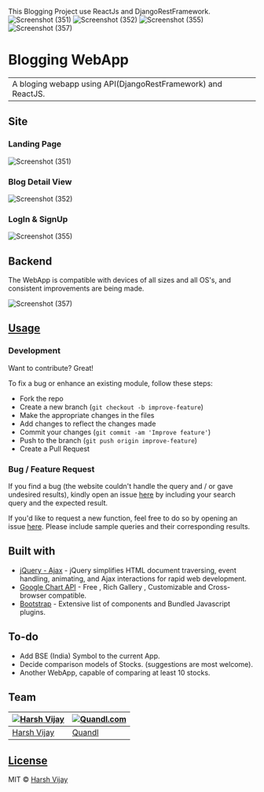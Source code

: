 This Blogging Project use ReactJs and DjangoRestFramework.
![Screenshot (351)](https://user-images.githubusercontent.com/75934126/234777852-7f140bda-5812-4b45-b9b4-c6b6fb70fe5c.png)
![Screenshot (352)](https://user-images.githubusercontent.com/75934126/234777914-3de0278c-46b3-4190-9dd3-a48450a5b1ae.png)
![Screenshot (355)](https://user-images.githubusercontent.com/75934126/234777988-8ac317e7-79a0-4776-8262-38e6f324dd36.png)
![Screenshot (357)](https://user-images.githubusercontent.com/75934126/234778003-27f0fea1-92df-4cae-9f04-057963457640.png)
# Blogging WebApp
<table>
<tr>
<td>
  A bloging webapp using API(DjangoRestFramework) and ReactJS.
</td>
</tr>
</table>

## Site

### Landing Page

![Screenshot (351)](https://user-images.githubusercontent.com/75934126/234777852-7f140bda-5812-4b45-b9b4-c6b6fb70fe5c.png)

### Blog Detail View
![Screenshot (352)](https://user-images.githubusercontent.com/75934126/234777914-3de0278c-46b3-4190-9dd3-a48450a5b1ae.png)

### LogIn & SignUp
![Screenshot (355)](https://user-images.githubusercontent.com/75934126/234777988-8ac317e7-79a0-4776-8262-38e6f324dd36.png)


## Backend
The WebApp is compatible with devices of all sizes and all OS's, and consistent improvements are being made.

![Screenshot (357)](https://user-images.githubusercontent.com/75934126/234778003-27f0fea1-92df-4cae-9f04-057963457640.png)




## [Usage](https://iharsh234.github.io/WebApp/) 

### Development
Want to contribute? Great!

To fix a bug or enhance an existing module, follow these steps:

- Fork the repo
- Create a new branch (`git checkout -b improve-feature`)
- Make the appropriate changes in the files
- Add changes to reflect the changes made
- Commit your changes (`git commit -am 'Improve feature'`)
- Push to the branch (`git push origin improve-feature`)
- Create a Pull Request 

### Bug / Feature Request

If you find a bug (the website couldn't handle the query and / or gave undesired results), kindly open an issue [here](https://github.com/iharsh234/WebApp/issues/new) by including your search query and the expected result.

If you'd like to request a new function, feel free to do so by opening an issue [here](https://github.com/iharsh234/WebApp/issues/new). Please include sample queries and their corresponding results.


## Built with 

- [jQuery - Ajax](http://www.w3schools.com/jquery/jquery_ref_ajax.asp) - jQuery simplifies HTML document traversing, event handling, animating, and Ajax interactions for rapid web development.
- [Google Chart API](https://developers.google.com/chart/interactive/docs/quick_start) - Free , Rich Gallery , Customizable and Cross-browser compatible.
- [Bootstrap](http://getbootstrap.com/) - Extensive list of components and  Bundled Javascript plugins.


## To-do
- Add BSE (India) Symbol to the current App.
- Decide comparison models of Stocks. (suggestions are most welcome).
- Another WebApp, capable of comparing at least 10 stocks.

## Team

[![Harsh Vijay](https://avatars1.githubusercontent.com/u/12688534?v=3&s=144)](https://github.com/iharsh234)  | [![Quandl.com](https://github.com/iharsh234/WebApp/blob/master/images/quandl.jpg)](https://www.quandl.com/)
---|---
[Harsh Vijay ](https://github.com/iharsh234) |[Quandl](https://www.quandl.com)

## [License](https://github.com/iharsh234/WebApp/blob/master/LICENSE.md)

MIT © [Harsh Vijay ](https://github.com/iharsh234)

